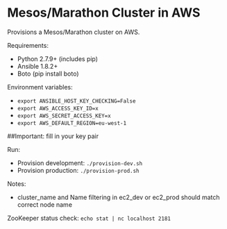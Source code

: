 Mesos/Marathon Cluster in AWS
=============================

Provisions a Mesos/Marathon cluster on AWS.

Requirements:
- Python 2.7.9+ (includes pip)
- Ansible 1.8.2+
- Boto (pip install boto)

Environment variables:
- ```export ANSIBLE_HOST_KEY_CHECKING=False```
- ```export AWS_ACCESS_KEY_ID=x```
- ```export AWS_SECRET_ACCESS_KEY=x```
- ```export AWS_DEFAULT_REGION=eu-west-1```

##Important: fill in your key pair

Run:
- Provision development:  ```./provision-dev.sh```
- Provision production:   ```./provision-prod.sh```


Notes:
- cluster_name and Name filtering in ec2_dev or ec2_prod should match correct node name

ZooKeeper status check:
```echo stat | nc localhost 2181```
